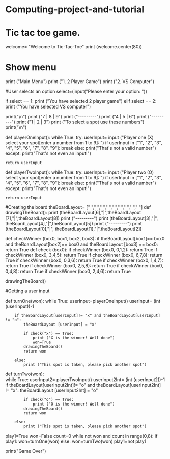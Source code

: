 # Computing-project-and-tutorial
# Tic tac toe game.
welcome= "Welcome to Tic-Tac-Toe"
print (welcome.center(80))

# Show menu
print ("Main Menu")
print ("1. 2 Player Game")
print ("2. VS Computer")

#User selects an option
select=(input("Please enter your option: "))

if select == 1:
    print ("You have selected 2 player game")
elif select == 2:
    print ("You have selected VS computer")

print("\n")
print ("7 | 8 | 9")
print ("---------")
print ("4 | 5 | 6")
print ("---------")
print ("1 | 2 | 3")
print ("To select a spot use these numbers")
print("\n")

def playerOneInput():
    while True:
        try:
            userInput= input ("Player one (X) select your spot[enter a number from 1 to 9]: ")
            if userInput in ["1", "2", "3", "4", "5", "6", "7", "8", "9"]:
                break
            else:
                print("That's not a valid number")
        except:
            print("That's not even an input!")
    
    return userInput
def playerTwoInput():
    while True:
        try:
            userInput= input ("Player two (O) select your spot[enter a number from 1 to 9]: ")
            if userInput in ["1", "2", "3", "4", "5", "6", "7", "8", "9"]:
                break
            else:
                print("That's not a valid number")
        except:
            print("That's not even an input!")
    
    return userInput


#Creating the board
theBoardLayout= [" "," "," "," "," "," "," "," "," "]
def drawingTheBoard():
    print (theBoardLayout[6],"|",theBoardLayout [7],"|",theBoardLayout[8])
    print ("---------")
    print (theBoardLayout[3],"|", theBoardLayout[4],"|",theBoardLayout[5])
    print ("---------")
    print (theBoardLayout[0],"|", theBoardLayout[1],"|",theBoardLayout[2])

def checkWinner (box0, box1, box2, box3):
    if theBoardLayout[box1]== box0 and theBoardLayout[box2]== box0 and theBoardLayout [box3] == box0:
        return True
def check (box0):
    if checkWinner (box0, 0,1,2):
        return True
    if checkWinner (box0, 3,4,5):
        return True
    if checkWinner (box0, 6,7,8):
        return True
    if checkWinner (box0, 0,3,6):
        return True
    if checkWinner (box0, 1,4,7):
        return True
    if checkWinner (box0, 2,5,8):
        return True
    if checkWinner (box0, 0,4,8):
        return True
    if checkWinner (box0, 2,4,6):
        return True
  
drawingTheBoard()

#Getting a user input

def turnOne(won):
    while True:
        userInput=playerOneInput()
        userInput= (int (userInput))-1
        
        if theBoardLayout[userInput]!= "x" and theBoardLayout[userInput] != "o":
            theBoardLayout [userInput] = "x"

            if check("x") == True:
                print ("X is the winner! Well done")
                won=True
            drawingTheBoard()
            return won
            
        else:
            print ("This spot is taken, please pick another spot")
def turnTwo(won):  
    while True:
        userInput2= playerTwoInput()
        userInput2Int= (int (userInput2))-1
        if theBoardLayout[userInput2Int]!= "o" and theBoardLayout[userInput2Int] != "x":
            theBoardLayout [userInput2Int] = "o"
        

            if check("o") == True:
                print ("O is the winner! Well done")
            drawingTheBoard()
            return won

        else:
            print ("This spot is taken, please pick another spot")
        
    
play1=True
won=False
count=0
while not won and count in range(0,8):
    if play1:
        won=turnOne(won)
    else:
        won=turnTwo(won)
    play1=not play1

print("Game Over")
